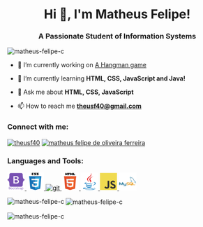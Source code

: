 <h1 align="center">Hi 👋, I'm Matheus Felipe!</h1>
<h3 align="center">A Passionate Student of Information Systems</h3>

<p align="left"> <img src="https://komarev.com/ghpvc/?username=matheus-felipe-c&label=Profile%20views&color=0e75b6&style=flat" alt="matheus-felipe-c" /> </p>

- 🔭 I’m currently working on [A Hangman game](https://github.com/Matheus-Felipe-C/desafio-forca.git)

- 🌱 I’m currently learning **HTML, CSS, JavaScript and Java!**

- 💬 Ask me about **HTML, CSS, JavaScript**

- 📫 How to reach me **theusf40@gmail.com**

<h3 align="left">Connect with me:</h3>
<p align="left">
<a href="https://twitter.com/theusf40" target="blank"><img align="center" src="https://raw.githubusercontent.com/rahuldkjain/github-profile-readme-generator/master/src/images/icons/Social/twitter.svg" alt="theusf40" height="30" width="40" /></a>
<a href="https://linkedin.com/in/matheus felipe de oliveira ferreira" target="blank"><img align="center" src="https://raw.githubusercontent.com/rahuldkjain/github-profile-readme-generator/master/src/images/icons/Social/linked-in-alt.svg" alt="matheus felipe de oliveira ferreira" height="30" width="40" /></a>
</p>

<h3 align="left">Languages and Tools:</h3>
<p align="left"> <a href="https://getbootstrap.com" target="_blank" rel="noreferrer"> <img src="https://raw.githubusercontent.com/devicons/devicon/master/icons/bootstrap/bootstrap-plain-wordmark.svg" alt="bootstrap" width="40" height="40"/> </a> <a href="https://www.w3schools.com/css/" target="_blank" rel="noreferrer"> <img src="https://raw.githubusercontent.com/devicons/devicon/master/icons/css3/css3-original-wordmark.svg" alt="css3" width="40" height="40"/> </a> <a href="https://git-scm.com/" target="_blank" rel="noreferrer"> <img src="https://www.vectorlogo.zone/logos/git-scm/git-scm-icon.svg" alt="git" width="40" height="40"/> </a> <a href="https://www.w3.org/html/" target="_blank" rel="noreferrer"> <img src="https://raw.githubusercontent.com/devicons/devicon/master/icons/html5/html5-original-wordmark.svg" alt="html5" width="40" height="40"/> </a> <a href="https://www.java.com" target="_blank" rel="noreferrer"> <img src="https://raw.githubusercontent.com/devicons/devicon/master/icons/java/java-original.svg" alt="java" width="40" height="40"/> </a> <a href="https://developer.mozilla.org/en-US/docs/Web/JavaScript" target="_blank" rel="noreferrer"> <img src="https://raw.githubusercontent.com/devicons/devicon/master/icons/javascript/javascript-original.svg" alt="javascript" width="40" height="40"/> </a> <a href="https://www.mysql.com/" target="_blank" rel="noreferrer"> <img src="https://raw.githubusercontent.com/devicons/devicon/master/icons/mysql/mysql-original-wordmark.svg" alt="mysql" width="40" height="40"/> </a> </p>

<p><img align="left" src="https://github-readme-stats.vercel.app/api/top-langs?username=matheus-felipe-c&show_icons=true&locale=en&layout=compact" alt="matheus-felipe-c" /></p>

<p>&nbsp;<img align="center" src="https://github-readme-stats.vercel.app/api?username=matheus-felipe-c&show_icons=true&locale=en" alt="matheus-felipe-c" /></p>

<p><img align="center" src="https://github-readme-streak-stats.herokuapp.com/?user=matheus-felipe-c&" alt="matheus-felipe-c" /></p>
